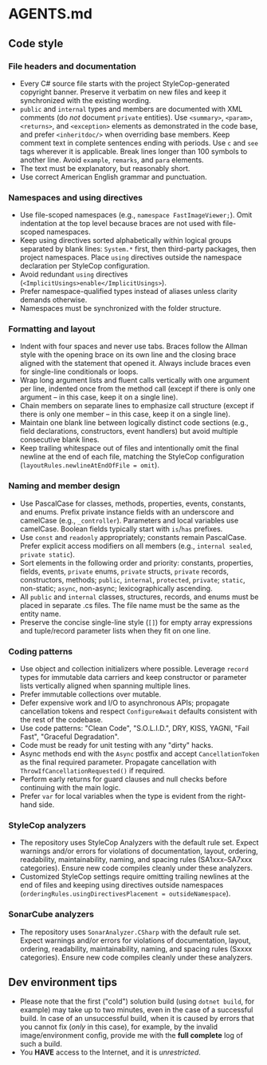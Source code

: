 # AGENTS.md

## Code style

### File headers and documentation
- Every C# source file starts with the project StyleCop-generated copyright banner. Preserve it verbatim on new files and keep it synchronized with the existing wording. 
- `public` and `internal` types and members are documented with XML comments (do *not* document `private` entities). Use `<summary>`, `<param>`, `<returns>`, and `<exception>` elements as demonstrated in the code base, and prefer `<inheritdoc/>` when overriding base members. Keep comment text in complete sentences ending with periods. Use `c` and `see` tags wherever it is applicable. Break lines longer than 100 symbols to another line. Avoid `example`, `remarks`, and `para` elements.
- The text must be explanatory, but reasonably short.
-  Use correct American English grammar and punctuation.
### Namespaces and using directives
- Use file-scoped namespaces (e.g., `namespace FastImageViewer;`). Omit indentation at the top level because braces are not used with file-scoped namespaces.
- Keep using directives sorted alphabetically within logical groups separated by blank lines: `System.*` first, then third-party packages, then project namespaces. Place `using` directives outside the namespace declaration per StyleCop configuration.
- Avoid redundant `using` directives (`<ImplicitUsings>enable</ImplicitUsings>`).
- Prefer namespace-qualified types instead of aliases unless clarity demands otherwise.
- Namespaces must be synchronized with the folder structure.
### Formatting and layout
- Indent with four spaces and never use tabs. Braces follow the Allman style with the opening brace on its own line and the closing brace aligned with the statement that opened it. Always include braces even for single-line conditionals or loops.
- Wrap long argument lists and fluent calls vertically with one argument per line, indented once from the method call (except if there is only one argument – in this case, keep it on a single line).
- Chain members on separate lines to emphasize call structure (except if there is only one member – in this case, keep it on a single line).
- Maintain one blank line between logically distinct code sections (e.g., field declarations, constructors, event handlers) but avoid multiple consecutive blank lines.
- Keep trailing whitespace out of files and intentionally omit the final newline at the end of each file, matching the StyleCop configuration (`layoutRules.newlineAtEndOfFile = omit`).
### Naming and member design
- Use PascalCase for classes, methods, properties, events, constants, and enums. Prefix private instance fields with an underscore and camelCase (e.g., `_controller`). Parameters and local variables use camelCase. Boolean fields typically start with `is`/`has` prefixes.
- Use `const` and `readonly` appropriately; constants remain PascalCase. Prefer explicit access modifiers on all members (e.g., `internal sealed`, `private static`).
- Sort elements in the following order and priority: constants, properties, fields, events, `private` enums, `private` structs, `private` records, constructors, methods; `public`, `internal`, `protected`, `private`; `static`, non-static; `async`, non-async; lexicographically ascending.
- All `public` and `internal` classes, structures, records, and enums must be placed in separate .cs files. The file name must be the same as the entity name.
- Preserve the concise single-line style (`[]`) for empty array expressions and tuple/record parameter lists when they fit on one line.
### Coding patterns
- Use object and collection initializers where possible. Leverage `record` types for immutable data carriers and keep constructor or parameter lists vertically aligned when spanning multiple lines.
- Prefer immutable collections over mutable.
- Defer expensive work and I/O to asynchronous APIs; propagate cancellation tokens and respect `ConfigureAwait` defaults consistent with the rest of the codebase.
- Use code patterns: "Clean Code", "S.O.L.I.D.", DRY, KISS, YAGNI, "Fail Fast", "Graceful Degradation".
- Code must be ready for unit testing with any "dirty" hacks.
- Async methods end with the `Async` postfix and accept `CancellationToken` as the final required parameter. Propagate cancellation with `ThrowIfCancellationRequested()` if required.
- Perform early returns for guard clauses and null checks before continuing with the main logic.
- Prefer `var` for local variables when the type is evident from the right-hand side.
### StyleCop analyzers
- The repository uses StyleCop Analyzers with the default rule set. Expect warnings and/or errors for violations of documentation, layout, ordering, readability, maintainability, naming, and spacing rules (SA1xxx–SA7xxx categories). Ensure new code compiles cleanly under these analyzers.
- Customized StyleCop settings require omitting trailing newlines at the end of files and keeping using directives outside namespaces (`orderingRules.usingDirectivesPlacement = outsideNamespace`).
### SonarCube analyzers
- The repository uses `SonarAnalyzer.CSharp` with the default rule set. Expect warnings and/or errors for violations of documentation, layout, ordering, readability, maintainability, naming, and spacing rules (Sxxxx categories). Ensure new code compiles cleanly under these analyzers.

## Dev environment tips

- Please note that the first ("cold") solution build (using `dotnet build`, for example) may take up to two minutes, even in the case of a successful build. In case of an unsuccessful build, when it is caused by errors that you cannot fix (*only* in this case), for example, by the invalid image/environment config, provide me with the **full complete** log of such a build.
- You **HAVE** access to the Internet, and it is *unrestricted*.